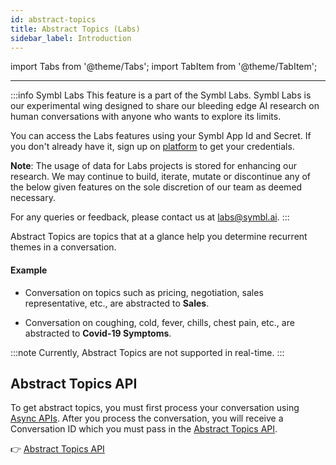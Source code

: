 ```yaml
---
id: abstract-topics
title: Abstract Topics (Labs)
sidebar_label: Introduction
---
```


import Tabs from '@theme/Tabs';
import TabItem from '@theme/TabItem';

---

:::info Symbl Labs
This feature is a part of the Symbl Labs. Symbl Labs is our experimental wing designed to share our bleeding edge AI research on human conversations with anyone who wants to explore its limits. 


You can access the Labs features using your Symbl App Id and Secret.  If you don't already have it, sign up on [platform](https://platform.symbl.ai/#/login) to get your credentials.

**Note**: The usage of data for Labs projects is stored for enhancing our research.  We may continue to build, iterate, mutate or discontinue any of the below given features on the sole discretion of our team as deemed necessary. 

For any queries or feedback, please contact us at labs@symbl.ai.
:::

Abstract Topics are topics that at a glance help you determine recurrent themes in a conversation.

#### Example

- Conversation on topics such as pricing, negotiation, sales representative, etc., are abstracted to **Sales**.

- Conversation on coughing, cold, fever, chills, chest pain, etc., are abstracted to **Covid-19 Symptoms**.

:::note
Currently, Abstract Topics are not supported in real-time. 
:::

## Abstract Topics API

To get abstract topics, you must first process your conversation using [Async APIs](/docs/async-api/introduction). After you process the conversation, you will receive a Conversation ID which you must pass in the [Abstract Topics API](/docs/api-reference/abstract-topics). 

👉 [Abstract Topics API](/docs/api-reference/abstract-topics)

